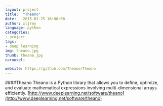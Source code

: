 ```yaml
---
layout: project
title:  "Theano"
date:   2015-02-25 16:00:00
author: xljroy
language: python
categories:
- project
tags:
- deep learning
img: theano.jpg
thumb: theano.jpg
carousel:

website: https://github.com/Theano/Theano
---
```

####Theano
Theano is a Python library that allows you to define, optimize, and evaluate mathematical expressions involving multi-dimensional arrays efficiently. [http://www.deeplearning.net/software/theano](http://www.deeplearning.net/software/theano)

